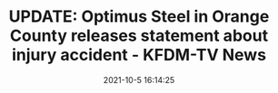 ---
"title": "UPDATE: Optimus Steel in Orange County releases statement about injury accident - KFDM-TV News"
"date": "2021-10-5 16:14:25"
"feed_name": "GOOGLENEWSINDUSTRIAL"
"feed_website": "https://news.google.com/search?q=industrial%2Bincident&hl=en-US&gl=US&ceid=US:en"
"feed_rss": "https://news.google.com/rss/search?q=industrial%2Bincident&hl=en-US&gl=US&ceid=US:en"
"link": "https://kfdm.com/news/local/ems-sheriffs-office-respond-to-traumatic-injury-call-at-optimus-steel-in-orange-county"
"source": "{'href': 'https://kfdm.com', 'title': 'KFDM-TV News'}"
"file": "_posts/2021-1-1-a449f6ec850e94f9559e725d3b0ab21933e120ed.md"
"accident": "0"
"drilling": "0"
"dead": "0"
"injured": "0"
"arrested": "0"
"place": "unknown place"
"where": "unknown site"
"causes": "unknown"
"place_uri": "unknown place"
---